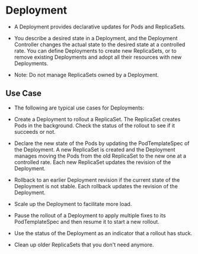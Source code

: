 # Deployment

- A Deployment provides declarative updates for Pods and ReplicaSets.
- You describe a desired state in a Deployment, and the Deployment Controller changes the actual state to the desired state at a controlled rate. You can define Deployments to create new ReplicaSets, or to remove existing Deployments and adopt all their resources with new Deployments.

- Note: Do not manage ReplicaSets owned by a Deployment.

## Use Case

- The following are typical use cases for Deployments:

- Create a Deployment to rollout a ReplicaSet. The ReplicaSet creates Pods in the background. Check the status of the rollout to see if it succeeds or not.

- Declare the new state of the Pods by updating the PodTemplateSpec of the Deployment. A new ReplicaSet is created and the Deployment manages moving the Pods from the old ReplicaSet to the new one at a controlled rate. Each new ReplicaSet updates the revision of the Deployment.

- Rollback to an earlier Deployment revision if the current state of the Deployment is not stable. Each rollback updates the revision of the Deployment.

- Scale up the Deployment to facilitate more load.

- Pause the rollout of a Deployment to apply multiple fixes to its PodTemplateSpec and then resume it to start a new rollout.

- Use the status of the Deployment as an indicator that a rollout has stuck.

- Clean up older ReplicaSets that you don't need anymore.
